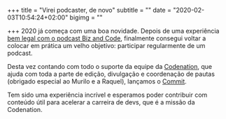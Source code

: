 +++
title = "Virei podcaster, de novo"
subtitle = ""
date = "2020-02-03T10:54:24+02:00"
bigimg = ""

+++
2020 já começa com uma boa novidade. Depois de uma experiência [bem legal com o podcast Biz and Code](https://eltonminetto.net/2013/01/18/virei-podcaster/), finalmente consegui voltar a colocar em prática um velho objetivo: participar regularmente de um podcast. 

Desta vez contando com todo o suporte da equipe da [Codenation](https://codenation.dev), que ajuda com toda a parte de edição, divulgação e coordenação de pautas (obrigado especial ao Murilo e a Raquel), lançamos o [Commit](https://anchor.fm/codenationdev).

Tem sido uma experiência incrível e esperamos poder contribuir com conteúdo útil para acelerar a carreira de devs, que é a missão da Codenation.